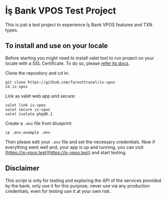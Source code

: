 # İş Bank VPOS Test Project

This is just a test project to experience İş Bank VPOS features and TXN types.

## To install and use on your locale

Before starting you might need to install valet tool to run project on your locale with a SSL Certificate.
To do so, please [refer its docs](https://laravel.com/docs/9.x/valet#installation).

Clone the repository and cd in:
```
git clone https://github.com/farouttravel/is-vpos
cd is-vpos
```

Link as valet web app and secure:
```shell
valet link is-vpos
valet secure is-vpos
valet isolate php@8.1
```

Create a `.env` file from blueprint:
```shell
cp .env.example .env
```
Then please edit your `.env` file and set the necessary credentials. 
Now if everything went well and, your app is up and running, you can visit [https://is-vpos.test](https://is-vpos.test)
and start testing.

## Disclaimer
This script is only for testing and exploring the API of the services provided by the bank, only use it for
this purpose, never use via any production credentials, even for testing use it at your own risk.
